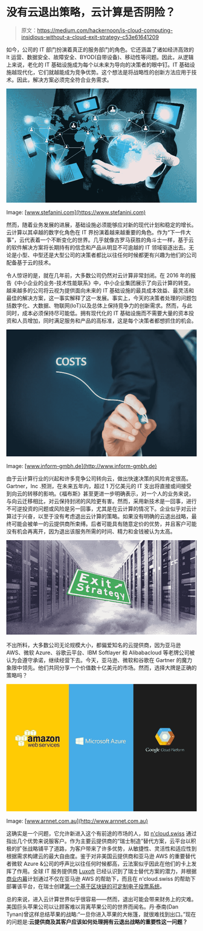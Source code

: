 # 没有云退出策略，云计算是否阴险？

> 原文：<https://medium.com/hackernoon/is-cloud-computing-insidious-without-a-cloud-exit-strategy-c53e61641209>

如今，公司的 IT 部门扮演着真正的服务部门的角色。它还涵盖了诸如经济高效的 It 运营、数据安全、故障安全、BYOD(自带设备)、移动性等问题。因此，从逻辑上来说，老化的 IT 基础设施成为每个以未来为导向的决策者的眼中钉。IT 基础设施越现代化，它们就越能成为竞争优势。这个想法是将战略性的创新方法应用于技术。因此，解决方案必须完全符合业务需求。

![](img/bb54218b008d494c0c8a9a3bd2c37ebb.png)

Image: [www.stefanini.com](https://www.stefanini.com)

然而，随着业务发展的进展，基础设施必须能够应对新的现代计划和稳定的增长。云计算以其卓越的数字化角色在 IT 界扮演着越来越重要的角色。作为“下一件大事”，云代表着一个不断变化的世界。几乎就像古罗马获胜的角斗士一样，基于云的软件解决方案将长期持有的信念和产品从明显不可逾越的 IT 领域驱逐出去。无论是小型、中型还是大型公司的决策者都比以往任何时候都更有兴趣为他们的公司配备基于云的技术。

令人惊讶的是，就在几年前，大多数公司仍然对云计算非常封闭。在 2016 年的报告《中小企业的业务-技术性能联系》中，中小企业集团展示了向云计算的转变。越来越多的公司将云视为提供面向未来的 IT 基础设施的最具成本效益、最灵活和最佳的解决方案，这一事实解释了这一发展。事实上，今天的决策者处理的问题包括数字化、大数据、物联网(IoT)以及总体上保持竞争力的创新需求。然而，与此同时，成本必须保持尽可能低。拥有现代化的 IT 基础设施而不需要大量的资本投资和人员增加，同时满足服务和产品的高标准，这是每个决策者都想抓住的机会。

![](img/de778012dee9a60a50a8fd9041d476e6.png)

Image: [www.inform-gmbh.de](http://www.inform-gmbh.de)

由于云计算行业的兴起和许多竞争公司转向云，做出快速决策的风险肯定很高。Gartner，Inc .预测，在未来五年内，超过 1 万亿美元的 IT 支出将直接或间接受到向云的转移的影响。《福布斯》甚至更进一步明确表示，对一个人的业务来说，与向云迁移相比，对云保持封闭的风险更有害。然而，采用新技术是一回事，进行不可逆投资的问题或风险是另一回事，尤其是在云计算的情况下。企业似乎对云计算过于兴奋，以至于没有考虑退出云计算的策略。如果没有明确的云退出战略，最终可能会被单一的云提供商所束缚。后者可能具有随意定价的优势，并且客户可能没有机会再离开，因为退出该服务所需的时间、精力和金钱被认为太高。

![](img/aa4ad66def6ddbac94854e4aac2d1ba2.png)

不出所料，大多数公司无论规模大小，都偏爱知名的云提供商，因为亚马逊 AWS、微软 Azure、谷歌云平台、IBM Softlayer 和 Alibabacloud 等老牌公司被认为会遵守承诺，继续经营下去。今天，亚马逊、微软和谷歌在 Gartner 的魔力象限中领先。他们共同分享一个价值数十亿美元的市场。然而，选择大牌是正确的策略吗？

![](img/e782806eeffa4939ae61d7184d5bdb0a.png)

Image: [www.arnnet.com.au](http://www.arnnet.com.au)

这确实是一个问题，它允许新进入这个有前途的市场的人，如 [n'cloud.swiss](https://www.ncloud.swiss) 通过指出几个优势来说服客户。作为主要云提供商的“瑞士制造”替代方案，云平台以积极的扩张战略铺平了道路，为客户带来了许多优势，从敏捷性、灵活性和适应性到根据需求构建云的最大自由度。鉴于对非美国云提供商和亚马逊 AWS 的重要替代者微软 Azure &公司的呼声比以往任何时候都高，云法案似乎因此在他们的卡上发挥了作用。全球 IT 服务提供商 [Luxoft](https://www.luxoft.com/) 已经认识到了瑞士替代方案的潜力，并根据[商业内幕](http://markets.businessinsider.com/news/stocks/luxoft-s-e-voting-platform-enables-first-consultative-vote-based-on-blockchain-in-switzerland-1027314992)计划通过不仅在亚马逊 AWS 的帮助下，而且在 n'cloud.swiss 的帮助下部署该平台，在瑞士创建[第一个基于区块链的可定制电子投票系统](/@yahyaibnmohamed/creating-the-first-customizable-blockchain-based-e-voting-system-in-switzerland-global-it-service-9a994a6f221c)。

总的来说，进入云计算世界似乎很容易——然而，退出可能会带来财务上的灾难。美国巨头苹果公司以让顾客难以背离苹果公司的世界而闻名。丹·泰南(Dan Tynan)曾这样总结苹果的战略:“一旦你进入苹果的大帐篷，就很难找到出口。”现在的问题是:**云提供商及其客户应该如何处理拥有云退出战略的重要性这一问题？**
